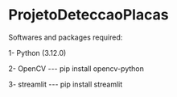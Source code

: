 # ProjetoDeteccaoPlacas

Softwares and packages required:

  1- Python (3.12.0)
  
  2- OpenCV  --- pip install opencv-python
  
  3- streamlit --- pip install streamlit
